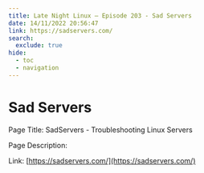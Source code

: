 ```yaml
---
title: Late Night Linux – Episode 203 - Sad Servers
date: 14/11/2022 20:56:47
link: https://sadservers.com/
search:
  exclude: true
hide:
  - toc
  - navigation
---
```


# Sad Servers

Page Title: SadServers - Troubleshooting Linux Servers

Page Description:  

Link: [https://sadservers.com/](https://sadservers.com/)